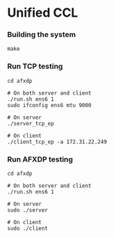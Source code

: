 # Unified CCL

### Building the system

```
make
```

### Run TCP testing

```
cd afxdp

# On both server and client
./run.sh ens6 1
sudo ifconfig ens6 mtu 9000

# On server
./server_tcp_ep

# On client
./client_tcp_ep -a 172.31.22.249
```

### Run AFXDP testing

```
cd afxdp

# On both server and client
./run.sh ens6 1

# On server
sudo ./server

# On client
sudo ./client
```
